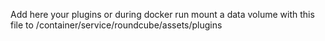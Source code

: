 Add here your plugins
or during docker run mount a data volume with this file to /container/service/roundcube/assets/plugins
